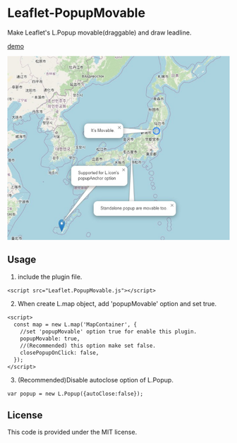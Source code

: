 # Leaflet-PopupMovable
Make Leaflet's L.Popup movable(draggable) and draw leadline.

[demo](https://wrwrh.github.io/leaflet-popupmovable/Demo/index.html)

![demo image](./Demo/demo.jpg)

## Usage
1. include the plugin file.
```
<script src="Leaflet.PopupMovable.js"></script>
```
2. When create L.map object, add 'popupMovable' option and set true.
```
<script>
  const map = new L.map('MapContainer', {
    //set 'popupMovable' option true for enable this plugin.
    popupMovable: true,
    //(Recommended) this option make set false.
    closePopupOnClick: false,
  });
</script>
```
3. (Recommended)Disable autoclose option of L.Popup.
```
var popup = new L.Popup({autoClose:false});
```

## License
This code is provided under the MIT license.
